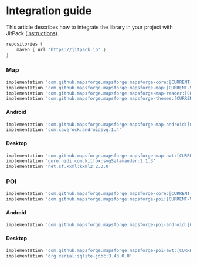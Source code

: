 # Integration guide

This article describes how to integrate the library in your project with JitPack ([instructions](https://jitpack.io/#mapsforge/mapsforge)).

```groovy
repositories {
    maven { url 'https://jitpack.io' }
}
```

### Map

```groovy
implementation 'com.github.mapsforge.mapsforge:mapsforge-core:[CURRENT-VERSION]'
implementation 'com.github.mapsforge.mapsforge:mapsforge-map:[CURRENT-VERSION]'
implementation 'com.github.mapsforge.mapsforge:mapsforge-map-reader:[CURRENT-VERSION]'
implementation 'com.github.mapsforge.mapsforge:mapsforge-themes:[CURRENT-VERSION]'
```

#### Android

```groovy
implementation 'com.github.mapsforge.mapsforge:mapsforge-map-android:[CURRENT-VERSION]'
implementation 'com.caverock:androidsvg:1.4'
```

#### Desktop

```groovy
implementation 'com.github.mapsforge.mapsforge:mapsforge-map-awt:[CURRENT-VERSION]'
implementation 'guru.nidi.com.kitfox:svgSalamander:1.1.3'
implementation 'net.sf.kxml:kxml2:2.3.0'
```

### POI

```groovy
implementation 'com.github.mapsforge.mapsforge:mapsforge-core:[CURRENT-VERSION]'
implementation 'com.github.mapsforge.mapsforge:mapsforge-poi:[CURRENT-VERSION]'
```

#### Android

```groovy
implementation 'com.github.mapsforge.mapsforge:mapsforge-poi-android:[CURRENT-VERSION]'
```

#### Desktop

```groovy
implementation 'com.github.mapsforge.mapsforge:mapsforge-poi-awt:[CURRENT-VERSION]'
implementation 'org.xerial:sqlite-jdbc:3.43.0.0'
```
